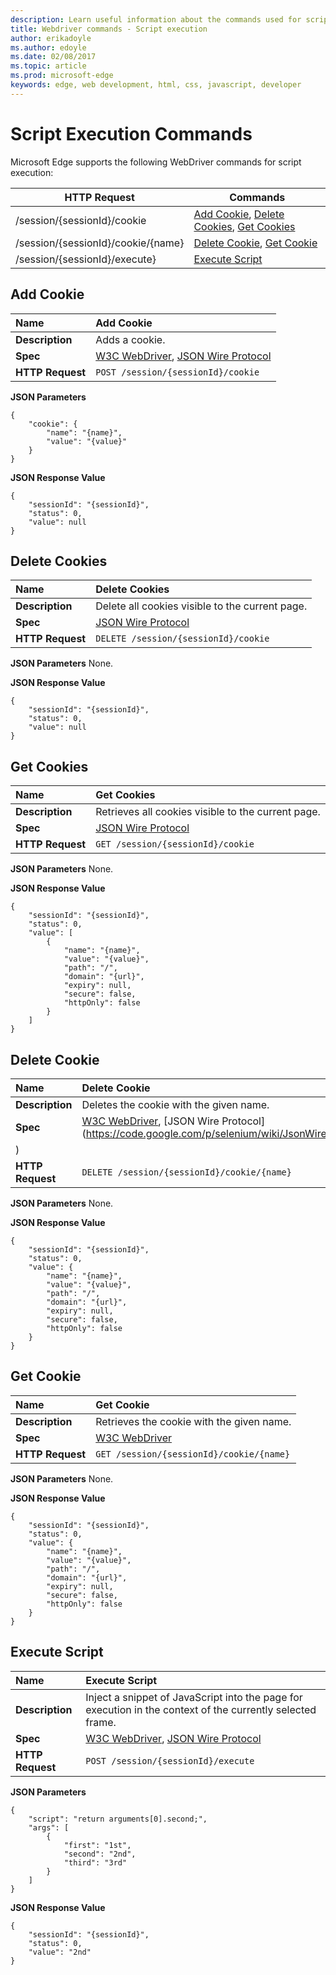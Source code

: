 ---description: Learn useful information about the commands used for script execution for the WebDriver API.
title: Webdriver commands - Script execution
author: erikadoyle
ms.author: edoyle
ms.date: 02/08/2017
ms.topic: article
ms.prod: microsoft-edge
keywords: edge, web development, html, css, javascript, developer
---# Script Execution CommandsMicrosoft Edge supports the following WebDriver commands for script execution:| HTTP Request | Commands || ------------ | -------- || /session/{sessionId}/cookie| [Add Cookie](#add-cookie), [Delete Cookies](#delete-cookies), [Get Cookies](#get-cookies)|| /session/{sessionId}/cookie/{name}| [Delete Cookie](#delete-cookie), [Get Cookie](#get-cookie)|| /session/{sessionId}/execute}| [Execute Script](#execute-script)|## Add Cookie| **Name** | Add Cookie || :------- | :------- || **Description** | Adds a cookie. || **Spec** | [W3C WebDriver](https://w3c.github.io/webdriver/webdriver-spec.html#add-cookie), [JSON Wire Protocol](https://code.google.com/p/selenium/wiki/JsonWireProtocol#/sessions) || **HTTP Request** | `POST /session/{sessionId}/cookie` |**JSON Parameters**```{    "cookie": {        "name": "{name}",        "value": "{value}"    }}```**JSON Response Value**```{    "sessionId": "{sessionId}",    "status": 0,    "value": null}```## Delete Cookies| **Name** | Delete Cookies || :------- | :------- || **Description** | Delete all cookies visible to the current page. || **Spec** | [JSON Wire Protocol](https://code.google.com/p/selenium/wiki/JsonWireProtocol#DELETE_/session/:sessionId/cookie) || **HTTP Request** | `DELETE /session/{sessionId}/cookie` |**JSON Parameters**None.**JSON Response Value**```{    "sessionId": "{sessionId}",    "status": 0,    "value": null}```## Get Cookies| **Name** | Get Cookies || :------- | :------- || **Description** | Retrieves all cookies visible to the current page. || **Spec** | [JSON Wire Protocol](https://code.google.com/p/selenium/wiki/JsonWireProtocol#/session/:sessionId) || **HTTP Request** | `GET /session/{sessionId}/cookie` |**JSON Parameters**None.**JSON Response Value**```{    "sessionId": "{sessionId}",    "status": 0,    "value": [        {            "name": "{name}",            "value": "{value}",            "path": "/",            "domain": "{url}",            "expiry": null,            "secure": false,            "httpOnly": false        }    ]}```## Delete Cookie| **Name** | Delete Cookie || :------- | :------- || **Description** | Deletes the cookie with the given name. || **Spec** | [W3C WebDriver](https://w3c.github.io/webdriver/webdriver-spec.html#delete-cookie), [JSON Wire Protocol](https://code.google.com/p/selenium/wiki/JsonWireProtocol#DELETE_/session/:sessionId/cookie/:name) || **HTTP Request** | `DELETE /session/{sessionId}/cookie/{name}` |**JSON Parameters**None.**JSON Response Value**```{    "sessionId": "{sessionId}",    "status": 0,    "value": {        "name": "{name}",        "value": "{value}",        "path": "/",        "domain": "{url}",        "expiry": null,        "secure": false,        "httpOnly": false    }}```## Get Cookie| **Name** | Get Cookie || :------- | :------- || **Description** | Retrieves the cookie with the given name. || **Spec** | [W3C WebDriver](https://w3c.github.io/webdriver/webdriver-spec.html#get-cookie) || **HTTP Request** | `GET /session/{sessionId}/cookie/{name}` |**JSON Parameters**None.**JSON Response Value**```{    "sessionId": "{sessionId}",    "status": 0,    "value": {        "name": "{name}",        "value": "{value}",        "path": "/",        "domain": "{url}",        "expiry": null,        "secure": false,        "httpOnly": false    }}```## Execute Script| **Name** | Execute Script || :------- | :---------- || **Description** | Inject a snippet of JavaScript into the page for execution in the context of the currently selected frame. || **Spec** | [W3C WebDriver](https://w3c.github.io/webdriver/webdriver-spec.html#execute-script), [JSON Wire Protocol](https://code.google.com/p/selenium/wiki/JsonWireProtocol#/session/:sessionId/execute) || **HTTP Request** | `POST /session/{sessionId}/execute` |**JSON Parameters**```{    "script": "return arguments[0].second;",    "args": [        {            "first": "1st",            "second": "2nd",            "third": "3rd"        }    ]}```**JSON Response Value**```{    "sessionId": "{sessionId}",    "status": 0,    "value": "2nd"}```